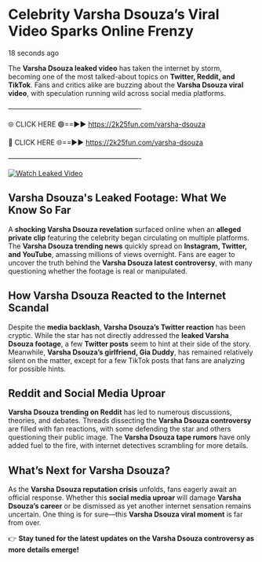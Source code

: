 # Celebrity Varsha Dsouza’s Viral Video Sparks Online Frenzy

18 seconds ago

The **Varsha Dsouza leaked video** has taken the internet by storm, becoming one of the most talked-about topics on **Twitter, Reddit, and TikTok**. Fans and critics alike are buzzing about the **Varsha Dsouza viral video**, with speculation running wild across social media platforms.

———————————————————-

🌐 CLICK HERE 🟢==►► https://2k25fun.com/varsha-dsouza

🔴 CLICK HERE 🌐==►► https://2k25fun.com/varsha-dsouza

———————————————————-

[![Watch Leaked Video](https://miro.medium.com/v2/resize:fit:828/format:webp/1*cilzJN44JGOrTw9NJCrNHA.gif "Watch Leaked Video")](https://2k25fun.com/varsha-dsouza)

## **Varsha Dsouza's Leaked Footage: What We Know So Far**  
A **shocking Varsha Dsouza revelation** surfaced online when an **alleged private clip** featuring the celebrity began circulating on multiple platforms. The **Varsha Dsouza trending news** quickly spread on **Instagram, Twitter, and YouTube**, amassing millions of views overnight. Fans are eager to uncover the truth behind the **Varsha Dsouza latest controversy**, with many questioning whether the footage is real or manipulated.  

## **How Varsha Dsouza Reacted to the Internet Scandal**  
Despite the **media backlash**, **Varsha Dsouza’s Twitter reaction** has been cryptic. While the star has not directly addressed the **leaked Varsha Dsouza footage**, a few **Twitter posts** seem to hint at their side of the story. Meanwhile, **Varsha Dsouza’s girlfriend, Gia Duddy**, has remained relatively silent on the matter, except for a few TikTok posts that fans are analyzing for possible hints.  

## **Reddit and Social Media Uproar**  
**Varsha Dsouza trending on Reddit** has led to numerous discussions, theories, and debates. Threads dissecting the **Varsha Dsouza controversy** are filled with fan reactions, with some defending the star and others questioning their public image. The **Varsha Dsouza tape rumors** have only added fuel to the fire, with internet detectives scrambling for more details.  

## **What’s Next for Varsha Dsouza?**  
As the **Varsha Dsouza reputation crisis** unfolds, fans eagerly await an official response. Whether this **social media uproar** will damage **Varsha Dsouza’s career** or be dismissed as yet another internet sensation remains uncertain. One thing is for sure—this **Varsha Dsouza viral moment** is far from over.  

👉 **Stay tuned for the latest updates on the Varsha Dsouza controversy as more details emerge!**  